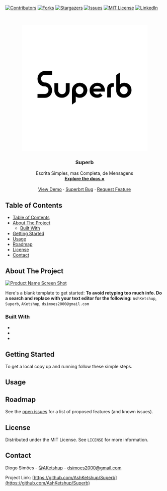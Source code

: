 <!--
*** Thanks for checking out this README Template. If you have a suggestion that would
*** make this better, please fork the Superb and create a pull request or simply open
*** an issue with the tag "enhancement".
*** Thanks again! Now go create something AMAZING! :D
***
***
***
*** To avoid retyping too much info. Do a search and replace for the following:
*** AshKetshup, Superb, AKetshup, dsimoes2000@gmail.com
-->





<!-- PROJECT SHIELDS -->
<!--
*** I'm using markdown "reference style" links for readability.
*** Reference links are enclosed in brackets [ ] instead of parentheses ( ).
*** See the bottom of this document for the declaration of the reference variables
*** for contributors-url, forks-url, etc. This is an optional, concise syntax you may use.
*** https://www.markdownguide.org/basic-syntax/#reference-style-links
-->
[![Contributors][contributors-shield]][contributors-url]
[![Forks][forks-shield]][forks-url]
[![Stargazers][stars-shield]][stars-url]
[![Issues][issues-shield]][issues-url]
[![MIT License][license-shield]][license-url]
[![LinkedIn][linkedin-shield]][linkedin-url]



<!-- PROJECT LOGO -->
<br />
<p align="center">
  <a href="https://github.com/AshKetshup/Superb">
    <img src="Logotipo/Superb logotipo.svg" alt="Logo" width="400" height="400">
  </a>

  <h3 align="center">Superb</h3>

  <p align="center">
    Escrita Simples, mas Completa, de Mensagens 
    <br />
    <a href="https://github.com/AshKetshup/Superb"><strong>Explore the docs »</strong></a>
    <br />
    <br />
    <a href="https://github.com/AshKetshup/Superb">View Demo</a>
    ·
    <a href="https://github.com/AshKetshup/Superb/issues">Superbrt Bug</a>
    ·
    <a href="https://github.com/AshKetshup/Superb/issues">Request Feature</a>
  </p>
</p>



<!-- TABLE OF CONTENTS -->
## Table of Contents

- [Table of Contents](#table-of-contents)
- [About The Project](#about-the-project)
	- [Built With](#built-with)
- [Getting Started](#getting-started)
- [Usage](#usage)
- [Roadmap](#roadmap)
- [License](#license)
- [Contact](#contact)



<!-- ABOUT THE PROJECT -->
## About The Project

[![Product Name Screen Shot][product-screenshot]](https://example.com)

Here's a blank template to get started:
**To avoid retyping too much info. Do a search and replace with your text editor for the following:**
`AshKetshup`, `Superb`, `AKetshup`, `dsimoes2000@gmail.com`


### Built With

* []()
* []()
* []()



<!-- GETTING STARTED -->
## Getting Started

To get a local copy up and running follow these simple steps.


<!-- USAGE EXAMPLES -->
## Usage

<!-- Use this space to show useful examples of how a project can be used. Additional screenshots, code examples and demos work well in this space. You may also link to more resources.-->





<!-- ROADMAP -->
## Roadmap

See the [open issues](https://github.com/AshKetshup/Superb/issues) for a list of proposed features (and known issues).


<!-- LICENSE -->
## License

Distributed under the MIT License. See `LICENSE` for more information.



<!-- CONTACT -->
## Contact

Diogo Simões - [@AKetshup](https://twitter.com/AKetshup) - dsimoes2000@gmail.com

Project Link: [https://github.com/AshKetshup/Superb](https://github.com/AshKetshup/Superb)



<!-- ACKNOWLEDGEMENTS -->
<!-- ## Acknowledgements -->

<!-- * []() -->
<!-- * []() -->
<!-- * []() -->





<!-- MARKDOWN LINKS & IMAGES -->
<!-- https://www.markdownguide.org/basic-syntax/#reference-style-links -->
[contributors-shield]: https://img.shields.io/github/contributors/AshKetshup/Superb.svg?style=flat-square
[contributors-url]: https://github.com/AshKetshup/Superb/graphs/contributors
[forks-shield]: https://img.shields.io/github/forks/AshKetshup/Superb.svg?style=flat-square
[forks-url]: https://github.com/AshKetshup/Superb/network/members
[stars-shield]: https://img.shields.io/github/stars/AshKetshup/Superb.svg?style=flat-square
[stars-url]: https://github.com/AshKetshup/Superb/stargazers
[issues-shield]: https://img.shields.io/github/issues/AshKetshup/Superb.svg?style=flat-square
[issues-url]: https://github.com/AshKetshup/Superb/issues
[license-shield]: https://img.shields.io/github/license/AshKetshup/Superb.svg?style=flat-square
[license-url]: https://github.com/AshKetshup/Superb/blob/master/LICENSE.txt
[linkedin-shield]: https://img.shields.io/badge/-LinkedIn-black.svg?style=flat-square&logo=linkedin&colorB=555
[linkedin-url]: https://www.linkedin.com/in/diogo-simoes-8b5a0618a/
[product-screenshot]: images/screenshot.png
